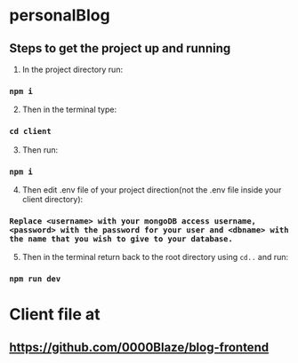 # personalBlog
## Steps to get the project up and running

1. In the project directory run:

### `npm i`

2. Then in the terminal type:
### `cd client` 

3. Then run:

### `npm i`

4. Then edit .env file of your project direction(not the .env file inside your client directory):

### `Replace <username> with your mongoDB access username, <password> with the password for your user and <dbname> with the name that you wish to give to your database.`

5. Then in the terminal return back to the root directory using `cd..` and run:
### `npm run dev`

# Client file at
## https://github.com/0000Blaze/blog-frontend
